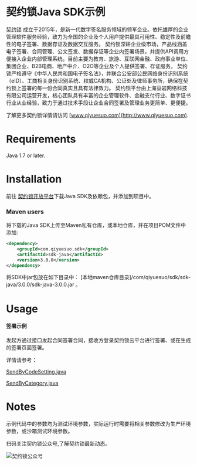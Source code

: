 # 契约锁Java SDK示例

[契约锁](http://www.qiyuesuo.com) 成立于2015年，是新一代数字签名服务领域的领军企业。依托雄厚的企业管理软件服务经验，致力为全国的企业及个人用户提供最具可用性、稳定性及前瞻性的电子签署、数据存证及数据交互服务。 契约锁深耕企业级市场，产品线涵盖电子签署、合同管理、公文签发、数据存证等企业内签署场景，并提供API调用方便接入企业内部管理系统。目前主要为教育、旅游、互联网金融、政府事业单位、集团企业、B2B电商、地产中介、O2O等企业及个人提供签署、存证服务。 契约锁严格遵守《中华人民共和国电子签名法》，并联合公安部公民网络身份识别系统（eID）、工商相关身份识别系统、权威CA机构、公证处及律师事务所，确保在契约锁上签署的每一份合同真实且具有法律效力。 契约锁平台由上海亘岩网络科技有限公司运营开发，核心团队具有丰富的企业管理软件、金融支付行业、数字证书行业从业经验，致力于通过技术手段让企业合同签署及管理业务更简单、更便捷。

了解更多契约锁详情请访问 [www.qiyuesuo.com](http://www.qiyuesuo.com).


Requirements
============
Java 1.7 or later.  

Installation
============

前往 [契约锁开放平台](http://open.qiyuesuo.com/download)下载Java SDK及依赖包，并添加到项目中。

### Maven users

将下载的Java SDK上传至Maven私有仓库，或本地仓库，并在项目POM文件中添加:

```xml
<dependency>
	<groupId>com.qiyuesuo.sdk</groupId>
	<artifactId>sdk-java</artifactId>
	<version>3.0.0</version>
</dependency>
```

将SDK中jar包放在如下目录中：
[本地maven仓库目录]/com/qiyuesuo/sdk/sdk-java/3.0.0/sdk-java-3.0.0.jar 。

Usage
=====

#### 签署示例
发起方通过接口发起合同签署合同，接收方登录契约锁云平台进行签署、或在生成的签署页面签署。

详情请参考：

 [SendByCodeSetting.java](https://github.com/qiyuesuo/sdk-java-sample/tree/master/src/main/java/com/qiyuesuo/sdk/sample/SendByCodeSetting.java)

 [SendByCategory.java](https://github.com/qiyuesuo/sdk-java-sample/tree/master/src/main/java/com/qiyuesuo/sdk/sample/SendByCategory.java)

Notes
=======
示例代码中的参数均为测试环境参数，实际运行时需要将相关参数修改为生产环境参数，或沙箱测试环境参数。

扫码关注契约锁公众号,了解契约锁最新动态。

![契约锁公众号](qrcode.png)
